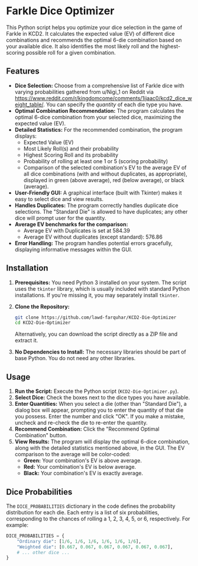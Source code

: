 # Farkle Dice Optimizer

This Python script helps you optimize your dice selection in the game of Farkle in KCD2. It calculates the expected value (EV) of different dice combinations and recommends the optimal 6-die combination based on your available dice. It also identifies the most likely roll and the highest-scoring possible roll for a given combination.

## Features

*   **Dice Selection:**  Choose from a comprehensive list of Farkle dice with varying probabilities gathered from u/Nigi_1 on Reddit via https://www.reddit.com/r/kingdomcome/comments/1ijaac0/kcd2_dice_weight_table/.  You can specify the *quantity* of each die type you have.
*   **Optimal Combination Recommendation:** The program calculates the optimal 6-dice combination from your selected dice, maximizing the expected value (EV).
*   **Detailed Statistics:**  For the recommended combination, the program displays:
    *   Expected Value (EV)
    *   Most Likely Roll(s) and their probability
    *   Highest Scoring Roll and its probability
    *   Probability of rolling at least one 1 or 5 (scoring probability)
    *   Comparison of the selected combination's EV to the average EV of all dice combinations (with and without duplicates, as appropriate), displayed in green (above average), red (below average), or black (average).
*   **User-Friendly GUI:**  A graphical interface (built with Tkinter) makes it easy to select dice and view results.
*   **Handles Duplicates:**  The program correctly handles duplicate dice selections. The "Standard Die" is allowed to have duplicates; any other dice will prompt user for the quantity.
*	 **Average EV benchmarks for the comparison:**
     *   Average EV with Duplicates is set at 584.39
	 *   Average EV without duplicates (except standard): 576.86
*   **Error Handling:**  The program handles potential errors gracefully, displaying informative messages within the GUI.



## Installation

1.  **Prerequisites:** You need Python 3 installed on your system.  The script uses the `tkinter` library, which is usually included with standard Python installations. If you're missing it, you may separately install `tkinter`.
2.  **Clone the Repository:**

    ```bash
    git clone https://github.com/lawd-farquhar/KCD2-Die-Optimizer
    cd KCD2-Die-Optimizer
    ```

    Alternatively, you can download the script directly as a ZIP file and extract it.
3.  **No Dependencies to Install:** The necessary libraries should be part of base Python.  You do not need any other libraries.

## Usage

1.  **Run the Script:** Execute the Python script (`KCD2-Die-Optimizer.py`).
2.  **Select Dice:** Check the boxes next to the dice types you have available.
3.  **Enter Quantities:** When you select a die (other than "Standard Die"), a dialog box will appear, prompting you to enter the quantity of that die you possess.  Enter the number and click "OK".  If you make a mistake, uncheck and re-check the die to re-enter the quantity.
4.  **Recommend Combination:** Click the "Recommend Optimal Combination" button.
5.  **View Results:** The program will display the optimal 6-dice combination, along with the detailed statistics mentioned above, in the GUI. The EV comparison to the average will be color-coded:
    *   **Green:** Your combination's EV is above average.
    *   **Red:** Your combination's EV is below average.
    *   **Black:** Your combination's EV is exactly average.

## Dice Probabilities

The `DICE_PROBABILITIES` dictionary in the code defines the probability distribution for each die.  Each entry is a list of six probabilities, corresponding to the chances of rolling a 1, 2, 3, 4, 5, or 6, respectively.  For example:

```python
DICE_PROBABILITIES = {
    "Ordinary die": [1/6, 1/6, 1/6, 1/6, 1/6, 1/6],
    "Weighted die": [0.667, 0.067, 0.067, 0.067, 0.067, 0.067],
    # ... other dice ...
}



